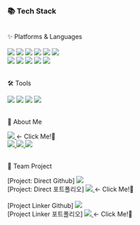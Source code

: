 <!--
**abkorc33/abkorc33** is a ✨ _special_ ✨ repository because its `README.md` (this file) appears on your GitHub profile.

Here are some ideas to get you started:

- 🔭 I’m currently working on ...
- 🌱 I’m currently learning ...
- 👯 I’m looking to collaborate on ...
- 🤔 I’m looking for help with ...
- 💬 Ask me about ...
- 📫 How to reach me: ...
- 😄 Pronouns: ...
- ⚡ Fun fact: ...
-->
<h3>📚 Tech Stack </h3>
<br>
✨ Platforms & Languages 
<div>
<br>
<img src="https://img.shields.io/badge/JAVA-007396?style=flat&logo=Java&logoColor=white"/>
<img src="https://img.shields.io/badge/Spring-6DB33F?style=flat&logo=Spring&logoColor=white"/>
<img src="https://img.shields.io/badge/jQuery-0769AD?style=flat&logo=jQuery&logoColor=white"/>
<img src="https://img.shields.io/badge/MySQL-4479A1?style=flat&logo=MySQL&logoColor=white"/>
<img src="https://img.shields.io/badge/Bootstrap-7952B3?style=flat&logo=Bootstrap&logoColor=white"/>
<img src="https://img.shields.io/badge/AWS-232F3E?style=flat&logo=Amazon AWS&logoColor=white"/>
<br>
<img src="https://img.shields.io/badge/ReactNative-61DAFB?style=flat&logo=React&logoColor=white"/>
<img src="https://img.shields.io/badge/HTML5-E34F26?style=flat&logo=HTML5&logoColor=white"/>
<img src="https://img.shields.io/badge/css-1572B6?style=flat&logo=CSS3&logoColor=white"/>
<img src="https://img.shields.io/badge/JavaScript-F7DF1E?style=flat&logo=Javascript&logoColor=white"/>
<img src="https://img.shields.io/badge/TypeScript-3178C6?style=flat&logo=TypeScript&logoColor=white"/>
<br>
<br>
</div>

🛠️ Tools 
<div>
<img src="https://img.shields.io/badge/Tomcat-F8DC75?style=flat&logo=Apache Tomcat&logoColor=white"/>
<img src="https://img.shields.io/badge/Visual Studio Code-007ACC?style=style=flat&logo=Visual Studio Code&logoColor=white"/>
<img src="https://img.shields.io/badge/GitHub-181717?style=style=flat&logo=GitHub&logoColor=white"/>
<img src="https://img.shields.io/badge/Git-F05032?style=style=flat&logo=Git&logoColor=white"/>
<br>
<br>
</div>

🌱 About Me 
<div>
  <a href="https://equal-trampoline-6c5.notion.site/Kim-Su-Hyeon-1b636ef425024d29a5ec9668f4438ee1">
    <img src="https://img.shields.io/badge/Portfolio-EE4353?style=style=flat&logo=Notion&logoColor=white"/>
  </a>
   <- Click Me!💙
  <br>
  <a href="https://abkorc33.tistory.com/">
    <img src="https://img.shields.io/badge/Blog-09B3AF?style=style=flat&logo=Storyblok&logoColor=white"/>
  </a>
  <a href="https://google.com/">
    <img src="https://img.shields.io/badge/Gmail-EA4335?style=style=flat&logo=Gmail&logoColor=white"/>
  </a>
  <a href="https://github.com/abkorc33">
    <img src="https://img.shields.io/badge/GitHub-181717?style=style=flat&logo=GitHub&logoColor=white"/>
  </a>
<br>
<br>
</div>

📖 Team Project
<div>
   [Project: Direct Github]
   <a href="https://github.com/kimwlsgh33/direct/tree/feature/myInfo">
      <img src="https://img.shields.io/badge/DIRECT-40AEF0?style=style=flat&logo=GitHub&logoColor=white"/>
   </a>
   <br>
   [Project: Direct 포트폴리오]
   <a href="https://equal-trampoline-6c5.notion.site/DIRECT-505349e060384d2b9108fcef6159e6f8">
      <img src="https://img.shields.io/badge/DIRECT-EE4353?style=style=flat&logo=Notion&logoColor=white"/>
   </a>
   <- Click Me!💙
</div>
<br>
<div>
   [Project Linker Github]
   <a href="https://github.com/kimwlsgh33/Project/tree/feature/Profile">
      <img src="https://img.shields.io/badge/LINKER-40AEF0?style=style=flat&logo=GitHub&logoColor=white"/>
   </a>
   <br>
   [Project Linker 포트폴리오]
   <a href="https://equal-trampoline-6c5.notion.site/LINKER-1fa659c6449f416c94ea792c8e1364f8">
      <img src="https://img.shields.io/badge/LINKER-EE4353?style=style=flat&logo=Notion&logoColor=white"/>
   </a>
   <- Click Me!💙
</div>

